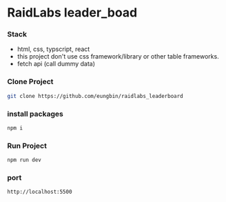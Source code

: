 # RaidLabs leader_boad

### Stack
- html, css, typscript, react
- this project don't use css framework/library or other table frameworks.
- fetch api (call dummy data)

### Clone Project
``` bash
git clone https://github.com/eungbin/raidlabs_leaderboard
```

### install packages
``` bash
npm i
```

### Run Project
``` bash
npm run dev
```

### port
``` bash
http://localhost:5500
```